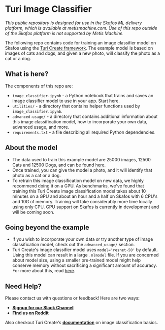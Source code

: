 # Turi Image Classifier

_This public repository is designed for use in the Skafos ML delivery platform, which is available at metismachine.com. Use of this repo outside of the Skafos platform is not supported by Metis Machine._

The following repo contains code for training an image classifier model on Skafos using the [Turi Create framework](https://apple.github.io/turicreate/docs/userguide/image_classifier/). The example model is based on images of cats and dogs, and given a new photo, will classify the photo as a cat or a dog. 

## What is here?

The components of this repo are:
- `image_classifier.ipynb` - a Python notebook that trains and saves an image classifier model to use in your app. Start here.
- `utilities/` - a directory that contains helper functions used by `image_classifier.ipynb`.
- `advanced-usage/` - a directory that contains additional information about this image classification model, how to incorporate your own data, advanced usage, and more. 
- `requirements.txt` - a file describing all required Python dependencies.

## About the model
- The data used to train this example model are 25000 images, 12500 Cats and 12500 Dogs, and can be found [here](https://www.microsoft.com/en-us/download/details.aspx?id=54765). 
- Once trained, you can give the model a photo, and it will identify that photo as a cat or a dog. 
- To retrain this image classification model on new data, we highly recommend doing it on a GPU. As benchmarks, we've found that training this Turi Create image classification model takes about 10 minutes on a GPU and about an hour and a half on Skafos with 6 CPU's and 10G of memory. Training will take considerably more time locally using only CPU. GPU support on Skafos is currently in development and will be coming soon.

## Going beyond the example
- If you wish to incorporate your own data or try another type of image classification model, check out the `advanced_usage/` section. 
- Turi Create's image classifier model uses `model='resnet-50'` by default. Using this model can result in a large `.mlmodel` file. If you are concerned about model size, using a smaller pre-trained model might help conserve memory without sacrificing a significant amount of accuracy. For more about this, read [here](https://apple.github.io/turicreate/docs/userguide/image_classifier/how-it-works.html). 

## Need Help?
Please contact us with questions or feedback! Here are two ways:


-  [**Signup for our Slack Channel**](https://metismachine-skafos.slack.com/join/shared_invite/enQtNTAxMzEwOTk2NzA5LThjMmMyY2JkNTkwNDQ1YjgyYjFiY2MyMjRkMzYyM2E4MjUxNTJmYmQyODVhZWM2MjQwMjE5ZGM1Y2YwN2M5ODI)
-  [**Find us on Reddit**](https://reddit.com/r/skafos) 

Also checkout Turi Create's [**documentation**](https://apple.github.io/turicreate/docs/userguide/image_classifier/) on image classification basics.